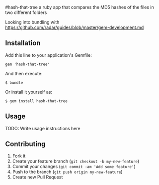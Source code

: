 #hash-that-tree
a ruby app that compares the MD5 hashes of the files in two different folders

Looking into bundling with https://github.com/radar/guides/blob/master/gem-development.md

## Installation

Add this line to your application's Gemfile:

    gem 'hash-that-tree'

And then execute:

    $ bundle

Or install it yourself as:

    $ gem install hash-that-tree

## Usage

TODO: Write usage instructions here

## Contributing

1. Fork it
2. Create your feature branch (`git checkout -b my-new-feature`)
3. Commit your changes (`git commit -am 'Add some feature'`)
4. Push to the branch (`git push origin my-new-feature`)
5. Create new Pull Request
